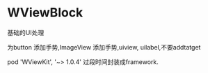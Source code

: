 # WViewBlock
基础的UI处理

为button 添加手势,ImageView 添加手势,uiview, uilabel,不要addtatget


   pod 'WViewKit', '~> 1.0.4'
过段时间封装成framework.
